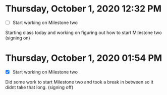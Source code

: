 # Thursday, October  1, 2020 12:32 PM
- [ ] Start working on Milestone two 

Starting class today and working on figuring out how to start Milestone two (signing on)

# Thursday, October  1, 2020 01:54 PM
- [x] Start working on Milestone two

Did some work to start Milestone two and took a break in between so it didnt take that long. (signing off)

